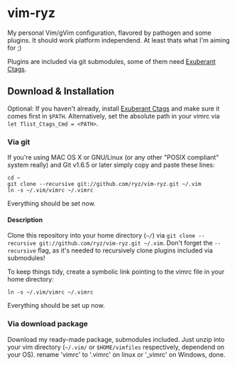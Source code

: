 # vim-ryz #

My personal Vim/gVim configuration, flavored by pathogen and some plugins.
It should work platform independend. At least thats what I'm aiming for ;)

Plugins are included via git submodules, some of them need [Exuberant Ctags](http://ctags.sourceforge.net/).


## Download & Installation ##
Optional: If you haven't already, install [Exuberant Ctags](http://ctags.sourceforge.net/) and make sure it
comes first in `$PATH`. Alternatively, set the absolute path in your vimrc via `let Tlist_Ctags_Cmd = <PATH>`.

### Via git ###
If you're using MAC OS X or GNU/Linux (or any other "POSIX compliant" system really) and Git v1.6.5 or later simply copy and paste these lines:

    cd ~
    git clone --recursive git://github.com/ryz/vim-ryz.git ~/.vim
    ln -s ~/.vim/vimrc ~/.vimrc

Everything should be set now.

#### Description ####
Clone this repository into your home directory (`~/`) via `git clone --recursive git://github.com/ryz/vim-ryz.git ~/.vim`. Don't forget the `--recursive` flag, as it's needed to recursively clone plugins included via submodules!

To keep things tidy, create a symbolic link pointing to the vimrc file in your home directory: 

    ln -s ~/.vim/vimrc ~/.vimrc

Everything should be set up now.

### Via download package ###
Download my ready-made package, submodules included. Just unzip into your vim directory (`~/.vim/` or `$HOME/vimfiles` respectively, dependend on your OS). rename 'vimrc' to '.vimrc' on linux or '_vimrc' on Windows, done.
